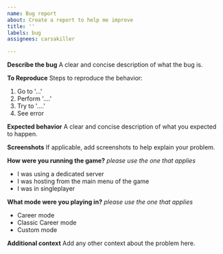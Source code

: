 ```yaml
---
name: Bug report
about: Create a report to help me improve
title: ''
labels: bug
assignees: carsakiller

---
```


**Describe the bug**
A clear and concise description of what the bug is.

**To Reproduce**
Steps to reproduce the behavior:
1. Go to '...'
2. Perform '....'
3. Try to '....'
4. See error

**Expected behavior**
A clear and concise description of what you expected to happen.

**Screenshots**
If applicable, add screenshots to help explain your problem.

**How were you running the game?**
*please use the one that applies*
- I was using a dedicated server
- I was hosting from the main menu of the game
- I was in singleplayer

**What mode were you playing in?**
*please use the one that applies*
- Career mode
- Classic Career mode
- Custom mode

**Additional context**
Add any other context about the problem here.
